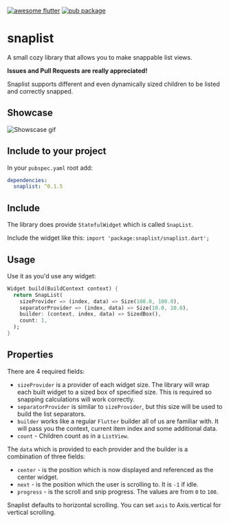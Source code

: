 [![awesome flutter](https://img.shields.io/badge/Awesome-Flutter-blue.svg?longCache=true&style=flat-square)](https://stackoverflow.com/questions/tagged/flutter?sort=votes)
[![pub package](https://img.shields.io/pub/v/snaplist.svg)](https://pub.dartlang.org/packages/snaplist)

# snaplist

A small cozy library that allows you to make snappable list views.

**Issues and Pull Requests are really appreciated!**

Snaplist supports different and even dynamically sized children to be listed and correctly snapped.

## Showcase

![Showscase gif](https://media.giphy.com/media/27bTHalyweVoc2psS2/giphy.gif)

## Include to your project

In your `pubspec.yaml` root add:

```yaml
dependencies:
  snaplist: ^0.1.5
```

## Include

The library does provide `StatefulWidget` which is called `SnapList`.

Include the widget like this:
`import 'package:snaplist/snaplist.dart';`

## Usage

Use it as you'd use any widget:

```dart
Widget build(BuildContext context) {
  return SnapList(
    sizeProvider => (index, data) => Size(100.0, 100.0),
    separatorProvider => (index, data) => Size(10.0, 10.0),
    builder: (context, index, data) => SizedBox(),
    count: 1,
  );
}
```

## Properties

There are 4 required fields:

- `sizeProvider` is a provider of each widget size. The library will wrap each built widget to a sized box of specified size. This is required so snapping calculations will work correctly.
- `separatorProvider` is similar to `sizeProvider`, but this size will be used to build the list separators.
- `builder` works like a regular `Flutter` builder all of us are familiar with. It will pass you the context, current item index and some additional data.
- `count` - Children count as in a `ListView`.

The `data` which is provided to each provider and the builder is a combination of three fields:

- `center` - is the position which is now displayed and referenced as the center widget.
- `next` - is the position which the user is scrolling to. It is `-1` if idle.
- `progress` - is the scroll and snip progress. The values are from `0` to `100`.

Snaplist defaults to horizontal scrolling. You can set `axis` to Axis.vertical for vertical scrolling.
